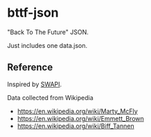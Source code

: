 # bttf-json

"Back To The Future" JSON.

Just includes one data.json.

## Reference

Inspired by [SWAPI](https://swapi.dev/).

Data collected from Wikipedia 
- https://en.wikipedia.org/wiki/Marty_McFly
- https://en.wikipedia.org/wiki/Emmett_Brown
- https://en.wikipedia.org/wiki/Biff_Tannen